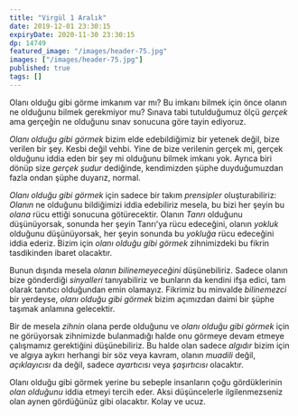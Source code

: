 ```yaml
---
title: "Virgül 1 Aralık"
date: 2019-12-01 23:30:15
expiryDate: 2020-11-30 23:30:15
dp: 14749
featured_image: "/images/header-75.jpg"
images: ["/images/header-75.jpg"]
published: true
tags: []
---
```




Olanı olduğu gibi görme imkanım var mı? Bu imkanı bilmek için önce olanın ne olduğunu bilmek gerekmiyor mu? Sınava tabi tutulduğumuz ölçü *gerçek* ama gerçeğin ne olduğunu sınav sonucuna göre tayin ediyoruz.

*Olanı olduğu gibi görmek* bizim elde edebildiğimiz bir yetenek değil, bize verilen bir şey. Kesbi değil vehbi. Yine de bize verilenin gerçek mi, gerçek olduğunu iddia eden bir şey mi olduğunu bilmek imkanı yok. Ayrıca biri dönüp size *gerçek şudur* dediğinde, kendimizden şüphe duyduğumuzdan fazla ondan şüphe duyarız, normal. 

*Olanı olduğu gibi görmek* için sadece bir takım *prensipler* oluşturabiliriz: *Olanın* ne olduğunu bildiğimizi iddia edebiliriz mesela, bu bizi her şeyin bu *olana* rücu ettiği sonucuna götürecektir. Olanın *Tanrı* olduğunu düşünüyorsak, sonunda her şeyin Tanrı'ya rücu edeceğini, olanın *yokluk* olduğunu düşünüyorsak, her şeyin sonunda bu *yokluğa* rücu edeceğini iddia ederiz. Bizim için *olanı olduğu gibi görmek* zihnimizdeki bu fikrin tasdikinden ibaret olacaktır. 

Bunun dışında mesela *olanın bilinemeyeceğini* düşünebiliriz. Sadece olanın bize gönderdiği *sinyalleri* tanıyabiliriz ve bunların da kendini ifşa edici, tam olarak tanıtıcı olduğundan emin olamayız. Fikrimiz bu minvalde *bilinemezci* bir yerdeyse, *olanı olduğu gibi görmek* bizim açımızdan daimi bir şüphe taşımak anlamına gelecektir. 

Bir de mesela *zihnin* olana perde olduğunu ve *olanı olduğu gibi görmek* için ne görüyorsak zihnimizde bulanmadığı halde onu görmeye devam etmeye çalışmamız gerektiğini düşünebiliriz. Bu halde olan sadece *algıdır* bizim için ve algıya aykırı herhangi bir söz veya kavram, olanın *muadili* değil, *açıklayıcısı* da değil, sadece *ayartıcısı* veya *şaşırtıcısı* olacaktır. 

Olanı olduğu gibi görmek yerine bu sebeple insanların çoğu gördüklerinin *olan olduğunu* iddia etmeyi tercih eder. Aksi düşüncelerle ilgilenmezseniz olan aynen gördüğünüz gibi olacaktır. Kolay ve ucuz. 

